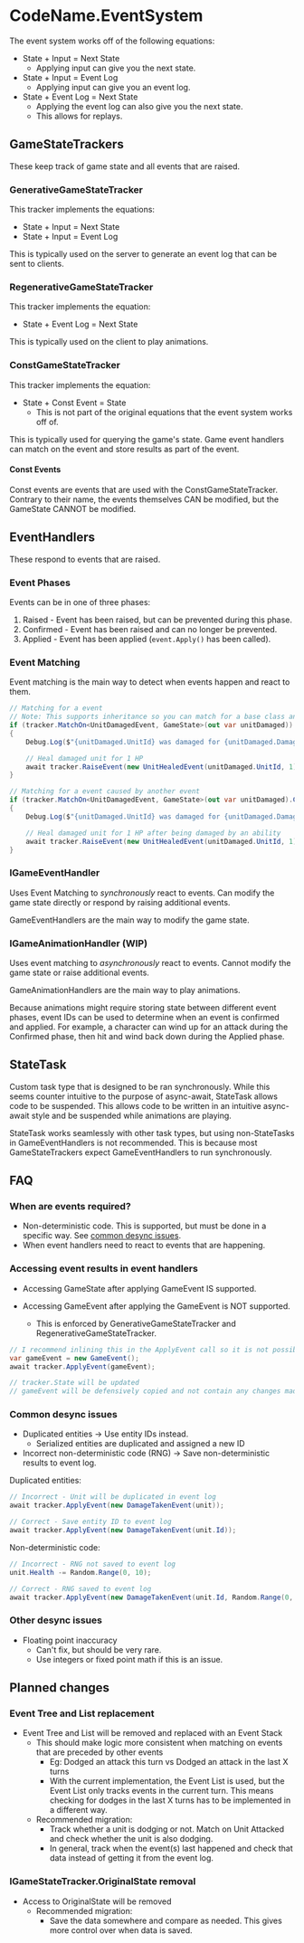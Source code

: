 # CodeName.EventSystem

The event system works off of the following equations:
- State + Input = Next State
  - Applying input can give you the next state.
- State + Input = Event Log
  - Applying input can give you an event log.
- State + Event Log = Next State
    - Applying the event log can also give you the next state.
    - This allows for replays.

## GameStateTrackers

These keep track of game state and all events that are raised.

### GenerativeGameStateTracker

This tracker implements the equations:
- State + Input = Next State
- State + Input = Event Log

This is typically used on the server to generate an event log that can be sent to clients.

### RegenerativeGameStateTracker

This tracker implements the equation:
- State + Event Log = Next State

This is typically used on the client to play animations.

### ConstGameStateTracker

This tracker implements the equation:
- State + Const Event = State
  - This is not part of the original equations that the event system works off of.

This is typically used for querying the game's state. Game event handlers can match on the event and store results as part of the event.

#### Const Events

Const events are events that are used with the ConstGameStateTracker.
Contrary to their name, the events themselves CAN be modified, but the GameState CANNOT be modified.

## EventHandlers

These respond to events that are raised.

### Event Phases

Events can be in one of three phases:
1. Raised - Event has been raised, but can be prevented during this phase.
2. Confirmed - Event has been raised and can no longer be prevented.
3. Applied - Event has been applied (`event.Apply()` has been called).

### Event Matching

Event matching is the main way to detect when events happen and react to them.

```cs
// Matching for a event
// Note: This supports inheritance so you can match for a base class and be notified of all subclasses of that class
if (tracker.MatchOn<UnitDamagedEvent, GameState>(out var unitDamaged))
{
    Debug.Log($"{unitDamaged.UnitId} was damaged for {unitDamaged.Damage} damage")

    // Heal damaged unit for 1 HP
    await tracker.RaiseEvent(new UnitHealedEvent(unitDamaged.UnitId, 1));
}

// Matching for a event caused by another event
if (tracker.MatchOn<UnitDamagedEvent, GameState>(out var unitDamaged).CausedBy<UnitUsedAbilityEvent, GameState>(out _))
{
    Debug.Log($"{unitDamaged.UnitId} was damaged for {unitDamaged.Damage} damage by an ability")

    // Heal damaged unit for 1 HP after being damaged by an ability
    await tracker.RaiseEvent(new UnitHealedEvent(unitDamaged.UnitId, 1));
}
```

### IGameEventHandler

Uses Event Matching to _synchronously_ react to events. Can modify the game state directly or respond by raising additional events.

GameEventHandlers are the main way to modify the game state.

### IGameAnimationHandler (WIP)

Uses event matching to _asynchronously_ react to events. Cannot modify the game state or raise additional events.

GameAnimationHandlers are the main way to play animations.

Because animations might require storing state between different event phases, event IDs can be used to determine when an event is confirmed and applied. For example, a character can wind up for an attack during the Confirmed phase, then hit and wind back down during the Applied phase.

## StateTask

Custom task type that is designed to be ran synchronously. While this seems counter intuitive to the purpose of async-await, StateTask allows code to be suspended. This allows code to be written in an intuitive async-await style and be suspended while animations are playing.

StateTask works seamlessly with other task types, but using non-StateTasks in GameEventHandlers is not recommended. This is because most GameStateTrackers expect GameEventHandlers to run synchronously.

## FAQ

### When are events required?

- Non-deterministic code. This is supported, but must be done in a specific way. See [common desync issues](#common-desync-issues).
- When event handlers need to react to events that are happening.

### Accessing event results in event handlers

- Accessing GameState after applying GameEvent IS supported.

- Accessing GameEvent after applying the GameEvent is NOT supported.
  - This is enforced by GenerativeGameStateTracker and RegenerativeGameStateTracker.

```cs
// I recommend inlining this in the ApplyEvent call so it is not possible to access gameEvent
var gameEvent = new GameEvent();
await tracker.ApplyEvent(gameEvent);

// tracker.State will be updated
// gameEvent will be defensively copied and not contain any changes made to the event
```

### Common desync issues

- Duplicated entities -> Use entity IDs instead.
  - Serialized entities are duplicated and assigned a new ID
- Incorrect non-deterministic code (RNG) -> Save non-deterministic results to event log.

Duplicated entities:
```cs
// Incorrect - Unit will be duplicated in event log
await tracker.ApplyEvent(new DamageTakenEvent(unit));

// Correct - Save entity ID to event log
await tracker.ApplyEvent(new DamageTakenEvent(unit.Id));
```

Non-deterministic code:
```cs
// Incorrect - RNG not saved to event log
unit.Health -= Random.Range(0, 10);

// Correct - RNG saved to event log
await tracker.ApplyEvent(new DamageTakenEvent(unit.Id, Random.Range(0, 10)));
```

### Other desync issues

- Floating point inaccuracy
  - Can't fix, but should be very rare.
  - Use integers or fixed point math if this is an issue.

## Planned changes

### Event Tree and List replacement

- Event Tree and List will be removed and replaced with an Event Stack
  - This should make logic more consistent when matching on events that are preceded by other events
    - Eg: Dodged an attack this turn vs Dodged an attack in the last X turns
    - With the current implementation, the Event List is used, but the Event List only tracks events in the current turn. This means checking for dodges in the last X turns has to be implemented in a different way.
  - Recommended migration:
    - Track whether a unit is dodging or not. Match on Unit Attacked and check whether the unit is also dodging.
    - In general, track when the event(s) last happened and check that data instead of getting it from the event log.

### IGameStateTracker.OriginalState removal

- Access to OriginalState will be removed
  - Recommended migration:
    - Save the data somewhere and compare as needed. This gives more control over when data is saved.
